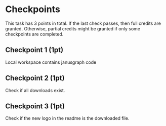 # Checkpoints

This task has 3 points in total. If the last check passes, then full credits are
granted. Otherwise, partial credits might be granted if only some checkpoints are
completed.

## Checkpoint 1 (1pt)

Local workspace contains janusgraph code

## Checkpoint 2 (1pt)

Check if all downloads exist.

## Checkpoint 3 (1pt)

Check if the new logo in the readme is the downloaded file.
